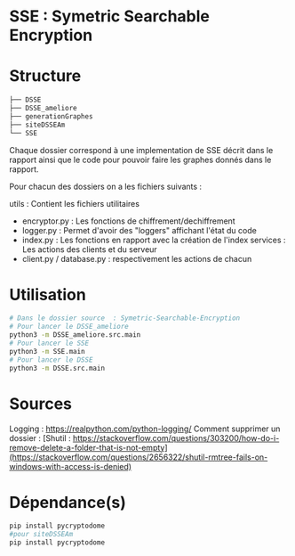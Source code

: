 # SSE : Symetric Searchable Encryption

# Structure

```bash
├── DSSE
├── DSSE_ameliore
├── generationGraphes
├── siteDSSEAm
└── SSE
```

Chaque dossier correspond à une implementation de SSE décrit dans le rapport ainsi que le code pour pouvoir faire les graphes donnés dans le rapport.

Pour chacun des dossiers on a les fichiers suivants : 

utils : Contient les fichiers utilitaires
- encryptor.py : Les fonctions de chiffrement/dechiffrement
- logger.py : Permet d'avoir des "loggers" affichant l'état du code
- index.py : Les fonctions en rapport avec la création de l'index
services : Les actions des clients et du serveur
- client.py / database.py : respectivement les actions de chacun 

# Utilisation
```bash
# Dans le dossier source  : Symetric-Searchable-Encryption 
# Pour lancer le DSSE_ameliore
python3 -m DSSE_ameliore.src.main
# Pour lancer le SSE
python3 -m SSE.main 
# Pour lancer le DSSE
python3 -m DSSE.src.main
```


# Sources
Logging : https://realpython.com/python-logging/
Comment supprimer un dossier : [Shutil : https://stackoverflow.com/questions/303200/how-do-i-remove-delete-a-folder-that-is-not-empty](https://stackoverflow.com/questions/2656322/shutil-rmtree-fails-on-windows-with-access-is-denied)

# Dépendance(s)
```bash
pip install pycryptodome
#pour siteDSSEAm 
pip install pycryptodome
```

